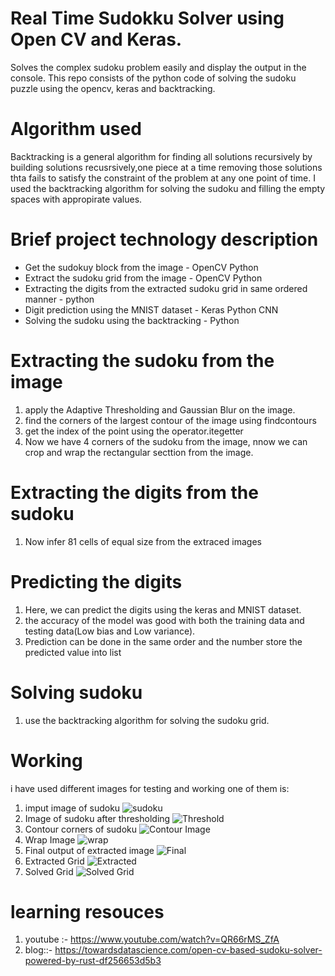 # Real Time Sudokku Solver using Open CV and Keras.
Solves the complex sudoku problem easily and display the output in the console. This repo consists of the python code of solving the sudoku puzzle using the opencv, keras and backtracking.
# Algorithm used
Backtracking is a general algorithm for finding all solutions recursively by building solutions recusrsively,one piece at a time removing those solutions thta fails to satisfy the 
constraint of the problem at any one point of time.
I used the backtracking algorithm for solving the sudoku and filling the empty spaces with appropirate values.
# Brief project technology description
- Get the sudokuy block from the image - OpenCV Python
- Extract the sudoku grid from the image - OpenCV Python
- Extracting the digits from the extracted sudoku grid in same ordered manner - python
- Digit prediction using the MNIST dataset - Keras Python CNN
- Solving the sudoku using the backtracking - Python
 
# Extracting the sudoku from the image
1. apply the Adaptive Thresholding and Gaussian Blur on the image.
2. find the corners of the largest contour of the image using findcontours
3. get the index of the point using the operator.itegetter
4. Now we have 4 corners of the sudoku from the image, nnow we can crop and wrap the rectangular secttion from the image.
# Extracting the digits from the sudoku
1. Now infer 81 cells of equal size from the extraced images
# Predicting the digits
1. Here, we can predict the digits using the keras and MNIST dataset.
2. the accuracy of the model was good with both the training data and testing data(Low bias and Low variance).
3. Prediction can be done in the same order and the number store the predicted value into list
# Solving sudoku
1. use the backtracking algorithm for solving the sudoku grid.
# Working
i have used different images for testing and working one of them is:
1. imput image of sudoku
![sudoku](https://github.com/sahilsandhu/Sudoku-Solver-using-Open-Cv/blob/master/sudoku.jpg)
2. Image of sudoku after thresholding
![Threshold](https://github.com/sahilsandhu/Sudoku-Solver-using-Open-Cv/blob/master/threshold.jpg)
3. Contour corners of sudoku
![Contour Image](https://github.com/sahilsandhu/Sudoku-Solver-using-Open-Cv/blob/master/contour.jpg)
4. Wrap Image
![wrap](https://github.com/sahilsandhu/Sudoku-Solver-using-Open-Cv/blob/master/warp.jpg)
5. Final output of extracted image
![Final](https://github.com/sahilsandhu/Sudoku-Solver-using-Open-Cv/blob/master/final.jpg)
6. Extracted Grid
![Extracted](https://github.com/sahilsandhu/Sudoku-Solver-using-Open-Cv/blob/master/extracted_grid.png)
7. Solved Grid
![Solved Grid](https://github.com/sahilsandhu/Sudoku-Solver-using-Open-Cv/blob/master/solved_grid.png)

 
# learning resouces
1. youtube :- https://www.youtube.com/watch?v=QR66rMS_ZfA
2. blog::- https://towardsdatascience.com/open-cv-based-sudoku-solver-powered-by-rust-df256653d5b3
